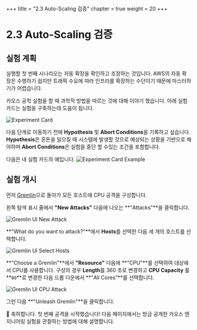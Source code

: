 +++
title = "2.3 Auto-Scaling 검증"
chapter = true
weight = 20
+++

# 2.3 Auto-Scaling 검증
## 실험 계획
실행할 첫 번째 시나리오는 자동 확장을 확인하고 조정하는 것입니다. AWS의 자동 확장은 수행하기 쉽지만 트래픽 수요에 따라 인프라를 확장하는 수단이기 때문에 마스터하기가 어렵습니다.

카오스 공학 실험을 할 때 과학적 방법을 따르는 것에 대해 이야기 했습니다. 아래 실험 카드는 실험을 구축하는데 도움이 됩니다.

![Experiment Card](/images/Experiment_Card.jpg)

다음 단계로 이동하기 전에 **Hypothesis** 및 **Abort Conditions**을 기록하고 싶습니다. **Hypothesis**은 혼돈을 일으킬 때 시스템에 발생할 것으로 예상되는 상황을 기반으로 해야하며 **Abort Conditions**은 실험을 중단 할 수있는 조건을 포함합니다.

다음은 내 실험 카드의 예입니다.
![Experiment Card Example](/images/Experiment_Card_Example.jpg)

## 실험 개시
먼저 [Gremlin](https://app.gremlin.com)으로 돌아가 모든 호스트에 CPU 공격을 구성합니다.

왼쪽 탐색 표시 줄에서 **"New Attacks"** 다음에 나오는 **"Attacks"**을 클릭합니다.

![Gremlin UI New Attack](/images/gremlin/gremlin_ui_create_new_attack.png)

**"What do you want to attack?"**에서 **Hosts**를 선택한 다음 세 개의 호스트를 선택합니다.

![Gremlin UI Select Hosts](/images/gremlin/gremlin_ui_select_hosts.png)

**"Choose a Gremlin"**에서 **"Resource"** 다음에 **"CPU"**를 선택하여 대상에서 CPU를 사용합니다. 구성의 경우 **Length**를 360 초로 변경하고 **CPU Capacity** 를 **`80`**로 변경한 다음 드롭 다운에서 **"All Cores"**를 선택합니다.

![Gremlin UI CPU Attack](/images/gremlin/gremlin_ui_cpu_attack.png)

그런 다음 **"Unleash Gremlin"**을 클릭합니다.

🎉 축하합니다. 첫 번째 공격을 시작했습니다!
다음 페이지에서는 방금 공개한 카오스 엔지니어링 실험을 관찰하는 방법에 대해 설명합니다.